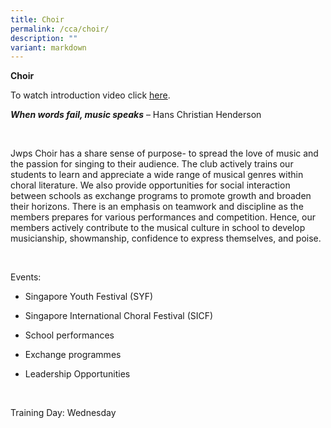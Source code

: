 ```yaml
---
title: Choir
permalink: /cca/choir/
description: ""
variant: markdown
---
```

**Choir**
<br>

To watch introduction video click [here](https://youtu.be/UB9juRjqa9M).
<br>

***When words fail, music speaks*** – Hans Christian Henderson

<br>

Jwps Choir has a share sense of purpose- to spread the love of music and the passion for singing to their audience. The club actively trains our students to learn and appreciate a wide range of musical genres within choral literature. We also provide opportunities for social interaction between schools as exchange programs to promote growth and broaden their horizons. There is an emphasis on teamwork and discipline as the members prepares for various performances and competition. Hence, our members actively contribute to the musical culture in school to develop musicianship, showmanship, confidence to express themselves, and poise.

<br>

Events:
<br>

* Singapore Youth Festival (SYF)

* Singapore International Choral Festival (SICF)

* School performances

* Exchange programmes

* Leadership Opportunities

<br>

Training Day: Wednesday